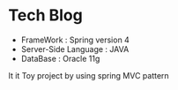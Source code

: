 <h1>Tech Blog</h1>

<ul>
  <li>FrameWork : Spring version 4</li>
  <li>Server-Side Language : JAVA</li>
  <li>DataBase : Oracle 11g</li>
</ul>
It it Toy project by using spring MVC pattern
